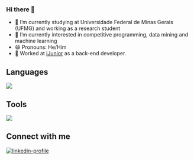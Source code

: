 ### Hi there 👋



- 🔭 I’m currently studying at Universidade Federal de Minas Gerais (UFMG) and working as a research student
- 🌱 I’m currently interested in competitive programming, data mining and machine learning
- 😄 Pronouns: He/Him
- 💼 Worked at [iJunior](https://ijunior.com.br/) as a back-end developer.



## Languages

![](https://skillicons.dev/icons?i=python,c,cpp,js,bash,julia)

## Tools

![](https://skillicons.dev/icons?i=linux,docker,git,github,nodejs,mysql,postman,latex,md,html)


## Connect with me

<a href="" target="blank"><img align="center" src="https://img.shields.io/badge/LinkedIn-0077B5?style=for-the-badge&logo=linkedin&logoColor=white" alt="linkedin-profile"  /></a>
